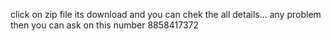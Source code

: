 click on zip file its download and you can chek the all details...
any problem then you can ask on this number 8858417372
